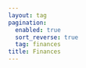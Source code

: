 ```yaml
---
layout: tag
pagination:
  enabled: true
  sort_reverse: true
  tag: finances
title: Finances
---
```


